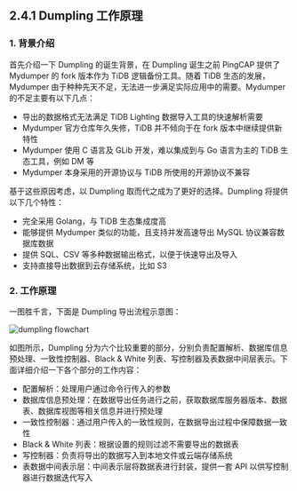 ## 2.4.1 Dumpling 工作原理

### 1. 背景介绍

首先介绍一下 Dumpling 的诞生背景，在 Dumpling 诞生之前 PingCAP 提供了 Mydumper 的 fork 版本作为 TiDB 逻辑备份工具。随着 TiDB 生态的发展，Mydumper 由于种种先天不足，无法进一步满足实际应用中的需要。Mydumper 的不足主要有以下几点：

+ 导出的数据格式无法满足 TiDB Lighting 数据导入工具的快速解析需要
+ Mydumper 官方仓库年久失修，TiDB 并不倾向于在 fork 版本中继续提供新特性
+ Mydumper 使用 C 语言及 GLib 开发，难以集成到与 Go 语言为主的 TiDB 生态工具，例如 DM 等
+ Mydumper 本身采用的开源协议与 TiDB 所使用的开源协议不兼容

基于这些原因考虑，以 Dumpling 取而代之成为了更好的选择。Dumpling 将提供以下几个特性：

+ 完全采用 Golang，与 TiDB 生态集成度高
+ 能够提供 Mydumper 类似的功能，且支持并发高速导出 MySQL 协议兼容数据库数据
+ 提供 SQL、CSV 等多种数据输出格式，以便于快速导出及导入
+ 支持直接导出数据到云存储系统，比如 S3

### 2. 工作原理

一图胜千言，下面是 Dumpling 导出流程示意图：

![dumpling flowchart](res/session2/chapter2/dumpling/1.png)

如图所示，Dumpling 分为六个比较重要的部分，分别负责配置解析、数据库信息预处理、一致性控制器、Black & White 列表、写控制器及表数据中间层表示。下面详细介绍一下各个部分的工作内容：

+ 配置解析：处理用户通过命令行传入的参数
+ 数据库信息预处理：在数据导出任务进行之前，获取数据库服务器版本、数据表、数据库视图等相关信息并进行预处理
+ 一致性控制器：通过用户传入的一致性规则，在数据导出过程中保障数据一致性
+ Black & White 列表：根据设置的规则过滤不需要导出的数据表
+ 写控制器：负责将导出的数据写入到本地文件或云端存储系统
+ 表数据中间表示层：中间表示层将数据表进行封装，提供一套 API 以供写控制器进行数据迭代写入

